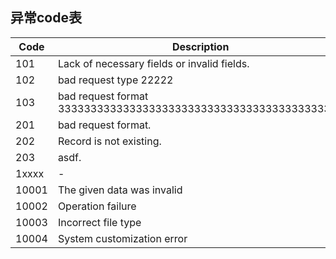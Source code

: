 ## 异常code表
| Code  | Description                                 |
|-------|---------------------------------------------|
| 101 | Lack of necessary fields or invalid fields. |
| 102 | bad request type 22222 |
| 103 | bad request format 33333333333333333333333333333333333333333333 |
| 201 | bad request format. |
| 202 | Record is not existing. |
| 203 | asdf. |
| 1xxxx | - |
| 10001 | The given data was invalid |
| 10002 | Operation failure |
| 10003 | Incorrect file type |
| 10004 | System customization error |
